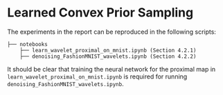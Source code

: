 # Learned Convex Prior Sampling

The experiments in the report can be reproduced in the following scripts:
```
├── notebooks
    ├── learn_wavelet_proximal_on_mnist.ipynb (Section 4.2.1)
    ├── denoising_FashionMNIST_wavelets.ipynb (Section 4.2.2)
```
It should be clear that training the neural network for the proximal map in ```learn_wavelet_proximal_on_mnist.ipynb``` is required for running ```denoising_FashionMNIST_wavelets.ipynb```. 